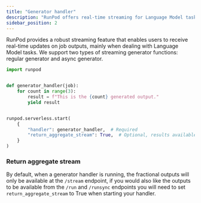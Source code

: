 ```yaml
---
title: "Generator handler"
description: "RunPod offers real-time streaming for Language Model tasks, providing users with instant updates on job outputs. Two types of generator functions are supported, including regular and async generators, with the option to enable aggregate streaming for seamless access to results."
sidebar_position: 2
---
```


RunPod provides a robust streaming feature that enables users to receive real-time updates on job outputs, mainly when dealing with Language Model tasks. We support two types of streaming generator functions: regular generator and async generator.

```python
import runpod


def generator_handler(job):
    for count in range(3):
        result = f"This is the {count} generated output."
        yield result


runpod.serverless.start(
    {
        "handler": generator_handler,  # Required
        "return_aggregate_stream": True,  # Optional, results available via /run
    }
)
```

### Return aggregate stream

By default, when a generator handler is running, the fractional outputs will only be available at the `/stream` endpoint, if you would also like the outputs to be available from the `/run` and `/runsync` endpoints you will need to set `return_aggregate_stream` to True when starting your handler.
